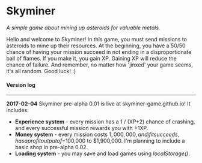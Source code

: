 # Skyminer
_A simple game about mining up asteroids for valuable metals._


Hello and welcome to Skyminer! In this game, you must send missions to asteroids to mine up their resources. At the beginning, you have a 50/50 chance of having your mission succeed in not ending in a disproportionate ball of flames. If you make it, you gain XP. Gaining XP will reduce the chance of failure. And remember, no matter how 'jinxed' your game seems, it's all random. Good luck! :)

#### Version log
---
**2017-02-04** Skyminer pre-alpha 0.01 is live at skyminer-game.github.io! It includes:
* **Experience system** - every mission has a 1 / (XP+2) chance of crashing, and every successful mission rewards you with +1XP.
* **Money system** - every mission costs $1,000,000, and if it succeeds, has a profit output of -$100,000 to $1,900,000. I'm planning to include a basic shop in pre-alpha 0.02.
* **Loading system** - you may save and load games using _localStorage()_.

